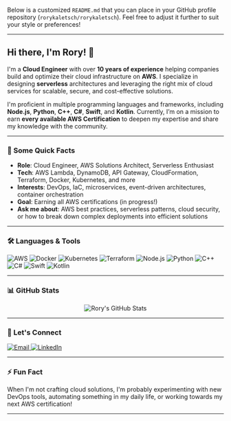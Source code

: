 Below is a customized `README.md` that you can place in your GitHub profile repository (`rorykaletsch/rorykaletsch`). Feel free to adjust it further to suit your style or preferences!

---

## Hi there, I'm Rory! 👋

I'm a **Cloud Engineer** with over **10 years of experience** helping companies build and optimize their cloud infrastructure on **AWS**. I specialize in designing **serverless** architectures and leveraging the right mix of cloud services for scalable, secure, and cost-effective solutions.  

I'm proficient in multiple programming languages and frameworks, including **Node.js**, **Python**, **C++**, **C#**, **Swift**, and **Kotlin**. Currently, I’m on a mission to earn **every available AWS Certification** to deepen my expertise and share my knowledge with the community.

---

### 🚀 Some Quick Facts
- **Role**: Cloud Engineer, AWS Solutions Architect, Serverless Enthusiast  
- **Tech**: AWS Lambda, DynamoDB, API Gateway, CloudFormation, Terraform, Docker, Kubernetes, and more  
- **Interests**: DevOps, IaC, microservices, event-driven architectures, container orchestration  
- **Goal**: Earning all AWS certifications (in progress!)  
- **Ask me about**: AWS best practices, serverless patterns, cloud security, or how to break down complex deployments into efficient solutions  

---

### 🛠️ Languages & Tools
<p align="left">
  <!-- Cloud & DevOps -->
  <img src="https://img.shields.io/badge/AWS-232F3E?style=for-the-badge&logo=amazon-aws&logoColor=white" alt="AWS"/>
  <img src="https://img.shields.io/badge/Docker-2496ED?style=for-the-badge&logo=docker&logoColor=white" alt="Docker"/>
  <img src="https://img.shields.io/badge/Kubernetes-326CE5?style=for-the-badge&logo=kubernetes&logoColor=white" alt="Kubernetes"/>
  <img src="https://img.shields.io/badge/Terraform-7B42BC?style=for-the-badge&logo=terraform&logoColor=white" alt="Terraform"/>
  <!-- Programming Languages -->
  <img src="https://img.shields.io/badge/Node.js-339933?style=for-the-badge&logo=nodedotjs&logoColor=white" alt="Node.js"/>
  <img src="https://img.shields.io/badge/Python-3776AB?style=for-the-badge&logo=python&logoColor=white" alt="Python"/>
  <img src="https://img.shields.io/badge/C++-00599C?style=for-the-badge&logo=c%2B%2B&logoColor=white" alt="C++"/>
  <img src="https://img.shields.io/badge/C%23-239120?style=for-the-badge&logo=c-sharp&logoColor=white" alt="C#"/>
  <img src="https://img.shields.io/badge/Swift-FA7343?style=for-the-badge&logo=swift&logoColor=white" alt="Swift"/>
  <img src="https://img.shields.io/badge/Kotlin-0095D5?style=for-the-badge&logo=kotlin&logoColor=white" alt="Kotlin"/>
</p>

---

### 📊 GitHub Stats
<p align="center">
  <img src="https://github-readme-stats.vercel.app/api?username=rorykaletsch&show_icons=true&theme=radical" alt="Rory's GitHub Stats" />
</p>

---

### 🤝 Let's Connect
<p>
  <a href="mailto:rorykaletsch@gmail.com" target="_blank">
    <img src="https://img.shields.io/badge/Email-D14836?style=for-the-badge&logo=gmail&logoColor=white" alt="Email">
  </a>
  <a href="https://www.linkedin.com/in/rory-k-ba0168a3" target="_blank">
    <img src="https://img.shields.io/badge/-LinkedIn-0A66C2?style=for-the-badge&logo=linkedin&logoColor=white" alt="LinkedIn">
  </a>
</p>

---

### ⚡ Fun Fact
When I'm not crafting cloud solutions, I'm probably experimenting with new DevOps tools, automating something in my daily life, or working towards my next AWS certification!

---

<!--
**rorykaletsch/rorykaletsch** is a ✨ special ✨ repository because its `README.md` (this file) appears on your GitHub profile.
-->
